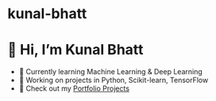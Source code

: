 # kunal-bhatt
# 👋 Hi, I’m Kunal Bhatt
- 🌱 Currently learning Machine Learning & Deep Learning
- 🔭 Working on projects in Python, Scikit-learn, TensorFlow
- 📂 Check out my [Portfolio Projects](#projects)
